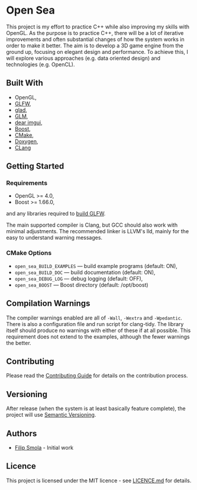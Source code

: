 # Open Sea

This project is my effort to practice C++ while also improving my skills with OpenGL.
As the purpose is to practice C++, there will be a lot of iterative improvements and often substantial changes of how the system works in order to make it better.
The aim is to develop a 3D game engine from the ground up, focusing on elegant design and performance.
To achieve this, I will explore various approaches (e.g. data oriented design) and technologies (e.g. OpenCL).

## Built With

- OpenGL,
- [GLFW](https://github.com/glfw/glfw/),
- [glad](https://github.com/Dav1dde/glad),
- [GLM](https://github.com/g-truc/glm/),
- [dear imgui](https://github.com/ocornut/imgui/),
- [Boost](https://www.boost.org/),
- [CMake](https://cmake.org/),
- [Doxygen](http://www.stack.nl/~dimitri/doxygen/),
- [CLang](https://clang.llvm.org/)

## Getting Started

### Requirements

- OpenGL >= 4.0,
- Boost >= 1.66.0,

and any libraries required to [build GLFW](https://github.com/glfw/glfw#compiling-glfw).

The main supported compiler is Clang, but GCC should also work with minimal adjustments.
The recommended linker is LLVM's lld, mainly for the easy to understand warning messages.

### CMake Options

- `open_sea_BUILD_EXAMPLES` &mdash; build example programs (default: ON),
- `open_sea_BUILD_DOC` &mdash; build documentation (default: ON),
- `open_sea_DEBUG_LOG` &mdash; debug logging (default: OFF),
- `open_sea_BOOST` &mdash; Boost directory (default: /opt/boost)

## Compilation Warnings
The compiler warnings enabled are all of `-Wall`, `-Wextra` and `-Wpedantic`.
There is also a configuration file and run script for clang-tidy.
The library itself should produce no warnings with either of these if at all possible.
This requirement does not extend to the examples, although the fewer warnings the better.

## Contributing

Please read the [Contributing Guide](CONTRIBUTING.md) for details on the contribution process.

## Versioning

After release (when the system is at least basically feature complete), the project will use [Semantic Versioning](https://semver.org/).

## Authors

- [Filip Smola](https://smola.me) - Initial work

## Licence

This project is licensed under the MIT licence - see [LICENCE.md](LICENCE.md) for details.
